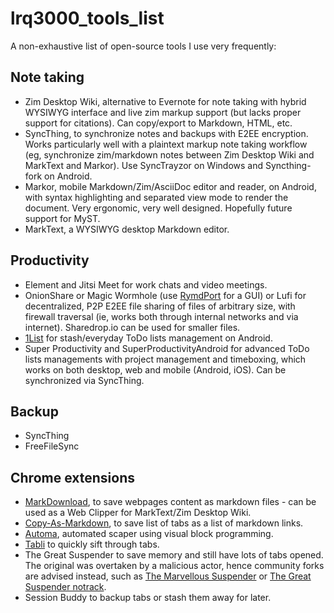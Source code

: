 # lrq3000_tools_list
A non-exhaustive list of open-source tools I use very frequently:

## Note taking
* Zim Desktop Wiki, alternative to Evernote for note taking with hybrid WYSIWYG interface and live zim markup support (but lacks proper support for citations). Can copy/export to Markdown, HTML, etc.
* SyncThing, to synchronize notes and backups with E2EE encryption. Works particularly well with a plaintext markup note taking workflow (eg, synchronize zim/markdown notes between Zim Desktop Wiki and MarkText and Markor). Use SyncTrayzor on Windows and Syncthing-fork on Android.
* Markor, mobile Markdown/Zim/AsciiDoc editor and reader, on Android, with syntax highlighting and separated view mode to render the document. Very ergonomic, very well designed. Hopefully future support for MyST.
* MarkText, a WYSIWYG desktop Markdown editor.

## Productivity
* Element and Jitsi Meet for work chats and video meetings.
* OnionShare or Magic Wormhole (use [RymdPort](https://github.com/Jacalz/rymdport) for a GUI) or Lufi for decentralized, P2P E2EE file sharing of files of arbitrary size, with firewall traversal (ie, works both through internal networks and via internet). Sharedrop.io can be used for smaller files.
* [1List](https://github.com/lolo-io/OneList) for stash/everyday ToDo lists management on Android.
* Super Productivity and SuperProductivityAndroid for advanced ToDo lists managements with project management and timeboxing, which works on both desktop, web and mobile (Android, iOS). Can be synchronized via SyncThing.

## Backup
* SyncThing
* FreeFileSync

## Chrome extensions
* [MarkDownload](https://github.com/deathau/markdownload), to save webpages content as markdown files - can be used as a Web Clipper for MarkText/Zim Desktop Wiki.
* [Copy-As-Markdown](https://github.com/yorkxin/copy-as-markdown/), to save list of tabs as a list of markdown links.
* [Automa](https://github.com/AutomaApp/automa), automated scaper using visual block programming.
* [Tabli](https://github.com/antonycourtney/tabli) to quickly sift through tabs.
* The Great Suspender to save memory and still have lots of tabs opened. The original was overtaken by a malicious actor, hence community forks are advised instead, such as [The Marvellous Suspender](https://github.com/gioxx/MarvellousSuspender) or [The Great Suspender notrack](https://github.com/aciidic/thegreatsuspender-notrack).
* Session Buddy to backup tabs or stash them away for later.

